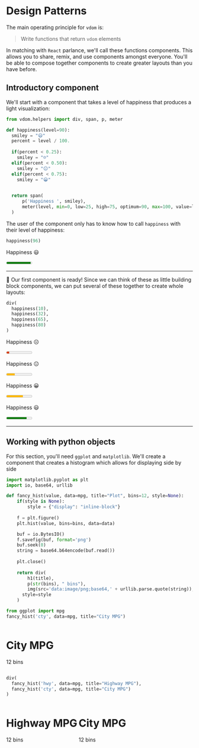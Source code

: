 # Design Patterns

The main operating principle for `vdom` is:

> Write functions that return `vdom` elements

In matching with `React` parlance, we'll call these functions components. This allows you to share, remix, and use components amongst everyone. You'll be able to compose together components to create greater layouts than you have
before.

## Introductory component

We'll start with a component that takes a level of happiness that produces a light visualization:

```python
from vdom.helpers import div, span, p, meter

def happiness(level=90):
  smiley = "😃"
  percent = level / 100.
    
  if(percent < 0.25):
    smiley = "☹️"
  elif(percent < 0.50):
    smiley = "😐"
  elif(percent < 0.75):
    smiley = "😀"

    
  return span(
      p('Happiness ', smiley),
      meter(level, min=0, low=25, high=75, optimum=90, max=100, value=level)
  )
```

The user of the component only has to know how to call `happiness` with their level of happiness:

```python
happiness(96)
```

<span>
<p>Happiness 😃</p>
<meter min="0" low="25" high="75" optimum="90" max="100" value="96">
  96
</meter>
</span>

------------

:tada: Our first component is ready! Since we can think of these as little building block components, we can put several of these together to create whole layouts:

```python
div(
  happiness(10),
  happiness(32),
  happiness(65),
  happiness(80)
)
```

<span>
<p>Happiness ☹️</p>
<meter min="0" low="25" high="75" optimum="90" max="100" value="10">
  10
</meter>
</span>
<span>
<p>Happiness 😐</p>
<meter min="0" low="25" high="75" optimum="90" max="100" value="32">
  32
</meter>
</span>
<span>
<p>Happiness 😀</p>
<meter min="0" low="25" high="75" optimum="90" max="100" value="65">
  65
</meter>
</span>
<span>
<p>Happiness 😃</p>
<meter min="0" low="25" high="75" optimum="90" max="100" value="80">
  80
</meter>
</span>

-------------------


## Working with python objects

For this section, you'll need `ggplot` and `matplotlib`. We'll create a component
that creates a histogram which allows for displaying side by side

```python
import matplotlib.pyplot as plt
import io, base64, urllib

def fancy_hist(value, data=mpg, title="Plot", bins=12, style=None):
    if(style is None):
        style = {"display": "inline-block"}
    
    f = plt.figure()
    plt.hist(value, bins=bins, data=data)

    buf = io.BytesIO()
    f.savefig(buf, format='png')
    buf.seek(0)
    string = base64.b64encode(buf.read())
    
    plt.close()
        
    return div(
        h1(title),
        p(str(bins), " bins"),
        img(src='data:image/png;base64,' + urllib.parse.quote(string)),
      style=style
    )
```


```python
from ggplot import mpg
fancy_hist('cty', data=mpg, title="City MPG")
```

<div style="display: inline-block">
  <h1>City MPG</h1>
  <p>12 bins</p>
  <img src="" />
</div>


```python
div(
  fancy_hist('hwy', data=mpg, title="Highway MPG"),
  fancy_hist('cty', data=mpg, title="City MPG")
)

```

<div>
<div style="display: inline-block">
  <h1>Highway MPG</h1>
  <p>12 bins</p>
  <img src="" />
</div>
<div style="display: inline-block">
  <h1>City MPG</h1>
  <p>12 bins</p>
  <img src="" />
</div>
</div>
